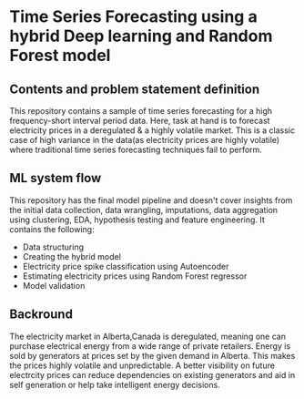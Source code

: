 # Time Series Forecasting using a hybrid Deep learning and Random Forest model

## Contents and problem statement definition 
This repository contains a sample of time series forecasting for a high frequency-short interval period data. Here, task at hand is to forecast electricity prices in a deregulated & a highly volatile market. This is a classic case of high variance in the data(as electricity prices are highly volatile) where traditional time series forecasting techniques fail to perform. 

## ML system flow
This repository has the final model pipeline and doesn't cover insights from the initial data collection, data wrangling, imputations, data aggregation using clustering, EDA, hypothesis testing and feature engineering. It contains the following:
- Data structuring 
- Creating the hybrid model 
- Electricity price spike classification using Autoencoder
- Estimating electricity prices using Random Forest regressor
- Model validation  

## Backround 
The electricity market in Alberta,Canada is deregulated, meaning one can purchase electrical energy from a wide range of private retailers. Energy is sold by generators at prices set by the given demand in Alberta. This makes the prices highly volatile and unpredictable. A better visibility on future electrcity prices can reduce dependencies on existing generators and aid in self generation or help take intelligent energy decisions. 
